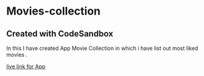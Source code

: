 # Movies-collection
## Created with CodeSandbox
In this I have created App Movie Collection in which i have list out most liked movies . 

[live link for App](https://moviecollectionapp.netlify.app/)

